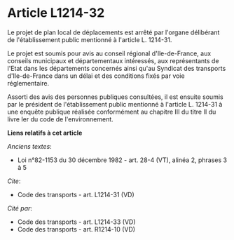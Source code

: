 # Article L1214-32

Le projet de plan local de déplacements est arrêté par l'organe délibérant de l'établissement public mentionné à l'article L.
1214-31. 

Le projet est soumis pour avis au conseil régional d'Ile-de-France, aux conseils municipaux et départementaux intéressés, aux
représentants de l'Etat dans les départements concernés ainsi qu'au Syndicat des transports d'Ile-de-France dans un délai et
des conditions fixés par voie réglementaire. 

Assorti des avis des personnes publiques consultées, il est ensuite soumis par le président de l'établissement public
mentionné à l'article L. 1214-31 à une enquête publique réalisée conformément au chapitre III du titre II du livre Ier du
code de l'environnement.

**Liens relatifs à cet article**

_Anciens textes_:

  - Loi n°82-1153 du 30 décembre 1982 - art. 28-4 (VT), alinéa 2, phrases 3 à 5

_Cite_:

  - Code des transports - art. L1214-31 (VD)

_Cité par_:

  - Code des transports - art. L1214-33 (VD)
  - Code des transports - art. R1214-10 (VD)
